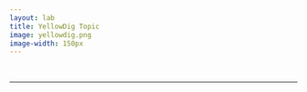 ```yaml
---
layout: lab
title: YellowDig Topic
image: yellowdig.png
image-width: 150px
---
```


<div class = "uk-container uk-container-small">



<br>
<hr>
<br>
<br>

</div>

